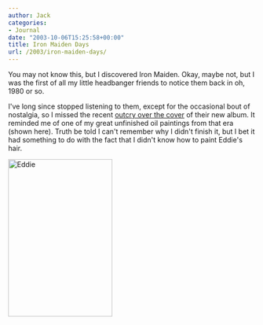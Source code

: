 ```yaml
---
author: Jack
categories:
- Journal
date: "2003-10-06T15:25:58+00:00"
title: Iron Maiden Days
url: /2003/iron-maiden-days/
---
```


You may not know this, but I discovered Iron Maiden. Okay, maybe not, but I was the first of all my little headbanger friends to notice them back in oh, 1980 or so.

I've long since stopped listening to them, except for the occasional bout of nostalgia, so I missed the recent [outcry over the cover][1] of their new album. It reminded me of one of my great unfinished oil paintings from that era (shown here). Truth be told I can't remember why I didn't finish it, but I bet it had something to do with the fact that I didn't know how to paint Eddie's hair.

<img alt="Eddie" src="/images/blog/IMG_0181-1.jpg" width="212" height="320" border="0" />

 [1]: http://blogcritics.org/archives/2003/08/06/155303.php "Blogcritics.org: Iron Maiden fans practically riot over new album cover"